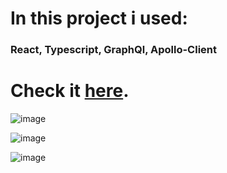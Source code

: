 # In this project i used:

### React, Typescript, GraphQl, Apollo-Client

# **Check it [here](https://rick-and-morty-project-adam-horvath.netlify.app/).**

![image](https://miro.medium.com/max/600/1*RCeGDSIqqW68bS5kYucTvA.png "image")

![image](https://www.techgeeknext.com/img/typescript/typescript-logo.png "image")

![image](https://avatars2.githubusercontent.com/u/22526200?v=4 "image")

